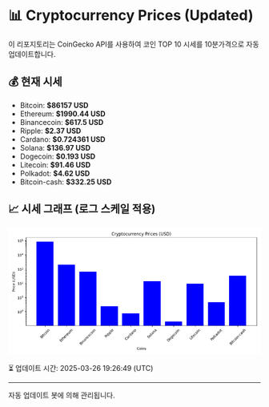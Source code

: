 
# 📊 Cryptocurrency Prices (Updated)

이 리포지토리는 CoinGecko API를 사용하여 코인 TOP 10 시세를 10분가격으로 자동 업데이트합니다.

## 💰 현재 시세
- Bitcoin: **$86157 USD**
- Ethereum: **$1990.44 USD**
- Binancecoin: **$617.5 USD**
- Ripple: **$2.37 USD**
- Cardano: **$0.724361 USD**
- Solana: **$136.97 USD**
- Dogecoin: **$0.193 USD**
- Litecoin: **$91.46 USD**
- Polkadot: **$4.62 USD**
- Bitcoin-cash: **$332.25 USD**

## 📈 시세 그래프 (로그 스케일 적용)
![Crypto Prices](crypto_prices.png)

⏳ 업데이트 시간: 2025-03-26 19:26:49 (UTC)

---
자동 업데이트 봇에 의해 관리됩니다.
